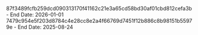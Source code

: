 87f3489fcfb259dcd090313170f41162c21e3a65cd58bd30af01cbd812cefa3b - End Date: 2026-01-01
7479c954e5f203d8784c4e28cc8e2a4f66769d7451f12b886c8b98151b55979e - End Date: 2025-08-24
